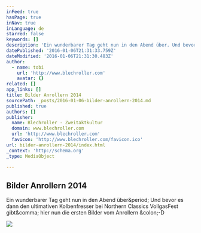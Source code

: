 ```yaml
---
inFeed: true
hasPage: true
inNav: true
inLanguage: de
starred: false
keywords: []
description: 'Ein wunderbarer Tag geht nun in den Abend über. Und bevor es dann den ultimativen Kolbenfresser bei Northern Classics VollgasFest gibt, hier nun die ersten Bilder vom Anrollern :-D'
datePublished: '2016-01-06T21:31:33.759Z'
dateModified: '2016-01-06T21:31:30.483Z'
author:
  - name: tobi
    url: 'http://www.blechroller.com'
    avatar: {}
related: []
app_links: []
title: Bilder Anrollern 2014
sourcePath: _posts/2016-01-06-bilder-anrollern-2014.md
published: true
authors: []
publisher:
  name: Blechroller - Zweitaktkultur
  domain: www.blechroller.com
  url: 'http://www.blechroller.com'
  favicon: 'http://www.blechroller.com/favicon.ico'
url: bilder-anrollern-2014/index.html
_context: 'http://schema.org'
_type: MediaObject

---
```

<article style=""><h1>Bilder Anrollern 2014</h1><p>Ein wunderbarer Tag geht nun in den Abend über&amp;period; Und bevor es dann den ultimativen Kolbenfresser bei Northern Classics VollgasFest gibt&amp;comma; hier nun die ersten Bilder vom Anrollern &amp;colon;-D</p><img src="http://www.blechroller.com/wp-content/uploads/image.jpg" /></article>